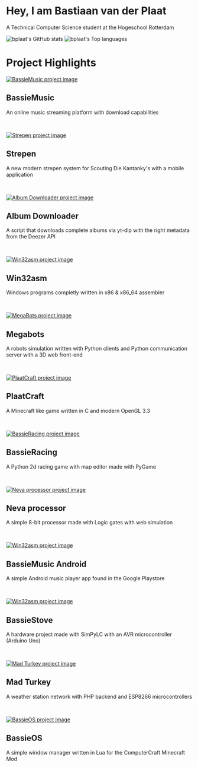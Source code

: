 # Hey, I am Bastiaan van der Plaat
A Technical Computer Science student at the Hogeschool Rotterdam

![bplaat's GitHub stats](https://github-readme-stats.vercel.app/api?username=bplaat&count_private=true&theme=dracula&show_icons=true)
![bplaat's Top languages](https://github-readme-stats.vercel.app/api/top-langs/?username=bplaat&theme=dracula&layout=compact&langs_count=8)

# Project Highlights

[![BassieMusic project image](images/bassiemusic.png)](https://github.com/bplaat/bassiemusic)
## BassieMusic
An online music streaming platform with download capabilities

<br>

[![Strepen project image](images/strepen.png)](https://github.com/bplaat/strepen)
## Strepen
A new modern strepen system for Scouting Die Kantanky's with a mobile application

<br>

[![Album Downloader project image](images/albumdownloader.png)](https://github.com/bplaat/albumdownloader)
## Album Downloader
A script that downloads complete albums via yt-dlp with the right metadata from the Deezer API

<br>

[![Win32asm project image](images/win32asm.png)](https://github.com/bplaat/win32asm)
## Win32asm
Windows programs completly written in x86 & x86_64 assembler

<br>

[![MegaBots project image](images/megabots.png)](https://github.com/bplaat/megabots)

## Megabots
A robots simulation written with Python clients and Python communication server with a 3D web front-end

<br>

[![PlaatCraft project image](images/plaatcraft.png)](https://github.com/bplaat/plaatcraft)
## PlaatCraft
A Minecraft like game written in C and modern OpenGL 3.3

<br>

[![BassieRacing project image](images/bassieracing.png)](https://github.com/bplaat/bassieracing)
## BassieRacing
A Python 2d racing game with map editor made with PyGame

<br>

[![Neva processor project image](images/neva-processor.png)](https://github.com/bplaat/neva-processor)
## Neva processor
A simple 8-bit processor made with Logic gates with web simulation

<br>

[![Win32asm project image](images/bassiemusic-android.png)](https://github.com/bplaat/bassiemusic-android)
## BassieMusic Android
A simple Android music player app found in the Google Playstore

<br>

[![Win32asm project image](images/bassiestove.jpg)](https://github.com/bplaat/bassiestove)
## BassieStove
A hardware project made with SimPyLC with an AVR microcontroller (Arduino Uno)

<br>

[![Mad Turkey project image](images/mad-turkey.png)](https://github.com/bplaat/mad-turkey)
## Mad Turkey
A weather station network with PHP backend and ESP8266 microcontrollers

<br>

[![BassieOS project image](images/bassieos.png)](https://github.com/bplaat/bassieos)
## BassieOS
A simple window manager written in Lua for the ComputerCraft Minecraft Mod
